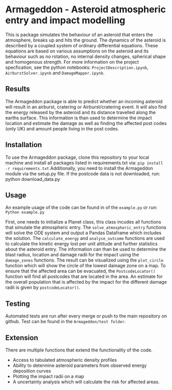 # Armageddon - Asteroid atmospheric entry and impact modelling
This is package simulates the behaviour of an asteroid that enters the atmosphere, breaks up and hits the ground. The dynamics of the asteroid is described by a coupled system of ordinary differential equations. These equations are based on various assumptions on the asteroid and its behaviour such as no rotation, no internal density changes, spherical shape and homogenous strength.  For more information on the project specfication, see the python notebooks: `ProjectDescription.ipynb`, `AirburstSolver.ipynb` and `DamageMapper.ipynb`.


## Results 
The Armageddon package is able to predict whether an incoming asteroid will result in an airburst, cratering or Airburst/cratering event. It will also find the energy released by the asteroid and its distance travelled along the earths surface. This information is than used to determine the impact location and estimate the damage as well as finding the affected post codes (only UK) and amount people living in the post codes. 

## Installation
To use the Armageddon package, clone this repository to your local machine and install all packages listed in requirements.txt via: 
`pip install -r requirements.txt`
Additionally, you need to install the Armageddon module via the setup.py file. If the postcode data is not downloaded, run:  python download_data.py 

## Usage 
An example usage of the code can be found in of the `example.py` or run: 
`Python example.py`

First, one needs to initialize a Planet class, this class incudes all functions that simulate the atmospheric entry. The `solve_atmospheric_entry` functions will solve the ODE system and output a Pandas Dataframe which includes the solution. The `calculate_energy` and `analyse_outcome` functions are used to calculate the kinetic energy lost per unit altitude and further statistics about the asteroid entry. 
The information can than be used to determine the blast radius, location and damage radii for the impact using the `damage_zones` functions.  The result can be visualized using the `plot_circle` function which will show the circle of the lowest damage zone on a map.  To ensure that the affected area can be evacuated, the `PostcodeLocator()` function will find all postcodes that are located in the area. An estimate for the overall population that is affected by the impact for the different damage radii is given by `postcodeLocator()`. 

## Testing
Automated tests are run after every merge or push to the main repository on github. Test can be found in the `Armageddon/test folder`. 

## Extension 
There are multiple functions that extend the functionality of the code.
-	Access to tabulated atmospheric density profiles 
-	Ability to determine asteroid parameters from observed energy deposition curves
-	Plotting the impact radii on a map 
-	A uncertainty analysis which will calculate the risk for affected areas. 




